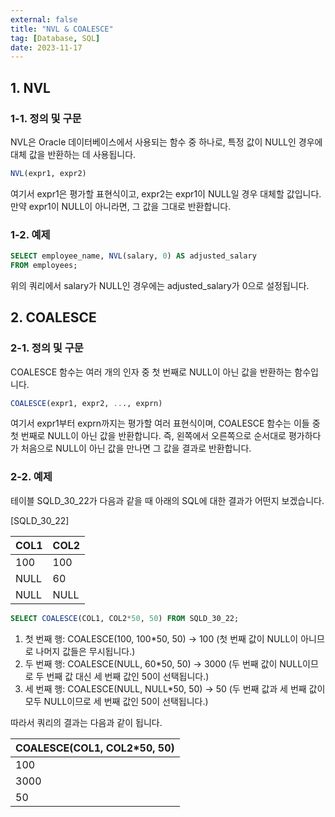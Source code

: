 ```yaml
---
external: false
title: "NVL & COALESCE"
tag: [Database, SQL]
date: 2023-11-17
---
```


## 1. NVL

### 1-1. 정의 및 구문

NVL은 Oracle 데이터베이스에서 사용되는 함수 중 하나로, 특정 값이 NULL인 경우에 대체 값을 반환하는 데 사용됩니다.

```sql
NVL(expr1, expr2)
```

여기서 expr1은 평가할 표현식이고, expr2는 expr1이 NULL일 경우 대체할 값입니다. 만약 expr1이 NULL이 아니라면, 그 값을 그대로 반환합니다.

### 1-2. 예제

```sql
SELECT employee_name, NVL(salary, 0) AS adjusted_salary
FROM employees;
```

위의 쿼리에서 salary가 NULL인 경우에는 adjusted_salary가 0으로 설정됩니다.

## 2. COALESCE

### 2-1. 정의 및 구문

COALESCE 함수는 여러 개의 인자 중 첫 번째로 NULL이 아닌 값을 반환하는 함수입니다.

```sql
COALESCE(expr1, expr2, ..., exprn)
```

여기서 expr1부터 exprn까지는 평가할 여러 표현식이며, COALESCE 함수는 이들 중 첫 번째로 NULL이 아닌 값을 반환합니다.
즉, 왼쪽에서 오른쪽으로 순서대로 평가하다가 처음으로 NULL이 아닌 값을 만나면 그 값을 결과로 반환합니다.

### 2-2. 예제

테이블 SQLD_30_22가 다음과 같을 때 아래의 SQL에 대한 결과가 어떤지 보겠습니다.

[SQLD_30_22]

| COL1 | COL2 |
|------|------|
| 100  | 100  |
| NULL | 60   |
| NULL | NULL |

```sql
SELECT COALESCE(COL1, COL2*50, 50) FROM SQLD_30_22;
```

1. 첫 번째 행: COALESCE(100, 100*50, 50) → 100 (첫 번째 값이 NULL이 아니므로 나머지 값들은 무시됩니다.)
2. 두 번째 행: COALESCE(NULL, 60*50, 50) → 3000 (두 번째 값이 NULL이므로 두 번째 값 대신 세 번째 값인 50이 선택됩니다.)
3. 세 번째 행: COALESCE(NULL, NULL*50, 50) → 50 (두 번째 값과 세 번째 값이 모두 NULL이므로 세 번째 값인 50이 선택됩니다.)

따라서 쿼리의 결과는 다음과 같이 됩니다.

| COALESCE(COL1, COL2*50, 50) |
|-----------------------------|
| 100                         |
| 3000                        |
| 50                          |
